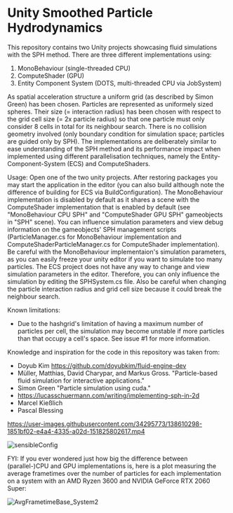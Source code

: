 # Unity Smoothed Particle Hydrodynamics
This repository contains two Unity projects showcasing fluid simulations with the SPH method. There are three different implementations using:
1. MonoBehaviour (single-threaded CPU)
2. ComputeShader (GPU)
3. Entity Component System (DOTS, multi-threaded CPU via JobSystem)

As spatial acceleration structure a uniform grid (as described by Simon Green) has been chosen. Particles are represented as uniformely sized spheres. Their size (= interaction radius) has been chosen with respect to the grid cell size (= 2x particle radius) so that one particle must only consider 8 cells in total for its neighbour search. There is no collision geometry involved (only boundary condition for simulation space; particles are guided only by SPH). The implementations are deliberately similar to ease understanding of the SPH method and its performance impact when implemented using different parallelisation techniques, namely the Entity-Component-System (ECS) and ComputeShaders.

Usage: Open one of the two unity projects. After restoring packages you may start the application in the editor (you can also build although note the difference of building for ECS via BuildConfiguration). The MonoBehaviour implementation is disabled by default as it shares a scene with the ComputeShader implementation that is enabled by default (see "MonoBehaviour CPU SPH" and "ComputeShader GPU SPH" gameobjects in "SPH" scene). You can influence simulation parameters and view debug information on the gameobjects' SPH management scripts (ParticleManager.cs for MonoBehaviour implementation and ComputeShaderParticleManager.cs for ComputeShader implementation). Be careful with the MonoBehaviour implementaion's simulation parameters, as you can easily freeze your unity editor if you want to simulate too many particles. The ECS project does not have any way to change and view simulation parameters in the editor. Therefore, you can only influence the simulation by editing the SPHSystem.cs file. Also be careful when changing the particle interaction radius and grid cell size because it could break the neighbour search.

Known limitations:
- Due to the hashgrid's limitation of having a maximum number of particles per cell, the simulation may become unstable if more particles than that occupy a cell's space. See issue #1 for more information.

Knowledge and inspiration for the code in this repository was taken from:
- Doyub Kim https://github.com/doyubkim/fluid-engine-dev
- Müller, Matthias, David Charypar, and Markus Gross. "Particle-based fluid simulation for interactive applications."
- Simon Green "Particle simulation using cuda."
- https://lucasschuermann.com/writing/implementing-sph-in-2d
- Marcel Kießlich
- Pascal Blessing

https://user-images.githubusercontent.com/34295773/138610298-1851bf02-e4a4-4335-a02d-151825802617.mp4

![sensibleConfig](https://user-images.githubusercontent.com/34295773/138756364-eb689db3-0481-45ed-b74c-f559fe62911a.png)

FYI: If you ever wondered just how big the difference between (parallel-)CPU and GPU implementations is, here is a plot measuring the average frametimes over the number of particles for each implementation on a system with an AMD Ryzen 3600 and NVIDIA GeForce RTX 2060 Super:

![AvgFrametimeBase_System2](https://user-images.githubusercontent.com/34295773/138755834-7dfae6c7-9682-43d3-b97d-67c051705f5b.png)

